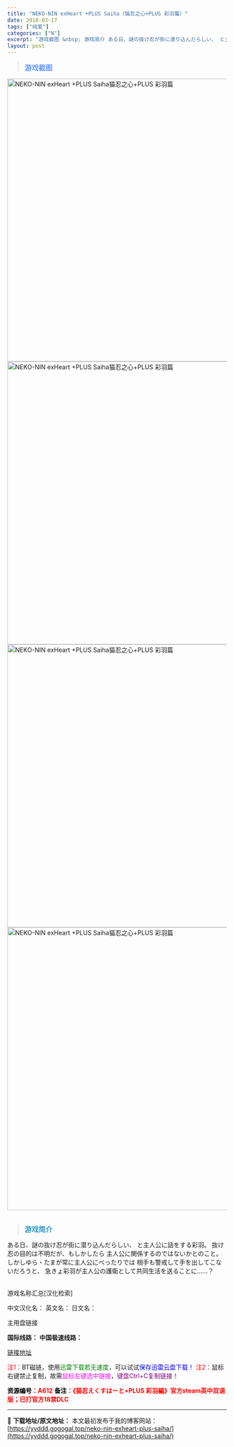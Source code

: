 ```yaml
---
title: "NEKO-NIN exHeart +PLUS Saiha（猫忍之心+PLUS 彩羽篇）"
date: 2018-03-17
tags: ["纯爱"]
categories: ["N"]
excerpt: "游戏截图 &nbsp; 游戏简介 ある日、謎の抜け忍が街に潜り込んだらしい、 と主人公に話をする彩羽。 抜け忍の目的は不明だが、もしかしたら 主人公に関係するのではないかとのこと。 しかしゆら・たまが常に主人公にべったりでは 相手も警戒して手を出してこないだろうと、 急きょ彩羽が主人公の護衛として共&hellip;"
layout: post
---
```


<div>
<blockquote><b><span style="font-size: 12pt; color: #6699ff;">游戏截图</span></b></blockquote>
<div><img title="点击放大" src="https://yyddd.gogogal.top/wp-content/uploads/2025/04/20250430_6811edabd7b9d.webp" alt="NEKO-NIN exHeart +PLUS Saiha猫忍之心+PLUS 彩羽篇" width="650" /></div>
<div><img title="点击放大" src="https://yyddd.gogogal.top/wp-content/uploads/2025/04/20250430_6811edada8838.webp" alt="NEKO-NIN exHeart +PLUS Saiha猫忍之心+PLUS 彩羽篇" width="650" /></div>
<div><img title="点击放大" src="https://yyddd.gogogal.top/wp-content/uploads/2025/04/20250430_6811edb013a31.webp" alt="NEKO-NIN exHeart +PLUS Saiha猫忍之心+PLUS 彩羽篇" width="650" /></div>
<div><img title="点击放大" src="https://yyddd.gogogal.top/wp-content/uploads/2025/04/20250430_6811edb165601.webp" alt="NEKO-NIN exHeart +PLUS Saiha猫忍之心+PLUS 彩羽篇" width="650" /></div>
&nbsp;
<blockquote><b><span style="font-size: 12pt; color: #3399cc;">游戏简介</span></b></blockquote>
<div>ある日、謎の抜け忍が街に潜り込んだらしい、
と主人公に話をする彩羽。
抜け忍の目的は不明だが、もしかしたら
主人公に関係するのではないかとのこと。
しかしゆら・たまが常に主人公にべったりでは
相手も警戒して手を出してこないだろうと、
急きょ彩羽が主人公の護衛として共同生活を送ることに……？</div>
&nbsp;

游戏名称汇总[汉化检索]

中文汉化名：
英文名：
日文名：
</div>
<div class="panel panel-primary">
<div class="panel-heading">主用盘链接</div>
<div class="panel-body">

<b>国际线路：</b>
<b>中国极速线路：</b>

<!--wechatfans start-->

<a href="https://pan.xunlei.com/s/VORzO9O5EQ_dYxUEgPLSVeT8A1?pwd=fyw5#">链接地址</a>

<!--wechatfans end-->
<span style="color: #ff0000;">注1：</span>BT磁链，使用<span style="color: #008000;">迅雷下载若无速度</span>，可以试试<span style="color: #0000ff;">保存迅雷云盘下载！</span>
<span style="color: #ff0000;">注2：</span>鼠标右键禁止复制，故需<span style="color: #ff00ff;">鼠标左键选中链接</span>，<span style="color: #800080;">键盘Ctrl+C复制链接！</span>

</div>
<div class="panel-footer"><span style="color: #ff0000;"><b><span style="color: #000000;">资源编号</span>：A612</b></span>
<span style="color: #ff0000;"><b><span style="color: #000000;">备注</span>：《猫忍えくすはーと+PLUS 彩羽編》官方steam英中双语版；已打官方18禁DLC</b></span></div>
</div>

---
📖 **下载地址/原文地址：** 本文最初发布于我的博客网站：[https://yyddd.gogogal.top/neko-nin-exheart-plus-saiha/](https://yyddd.gogogal.top/neko-nin-exheart-plus-saiha/)
